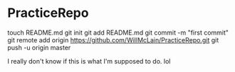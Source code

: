 PracticeRepo
============
touch README.md
git init
git add README.md
git commit -m "first commit"
git remote add origin https://github.com/WillMcLain/PracticeRepo.git
git push -u origin master


I really don't know if this is what I'm supposed to do. lol
